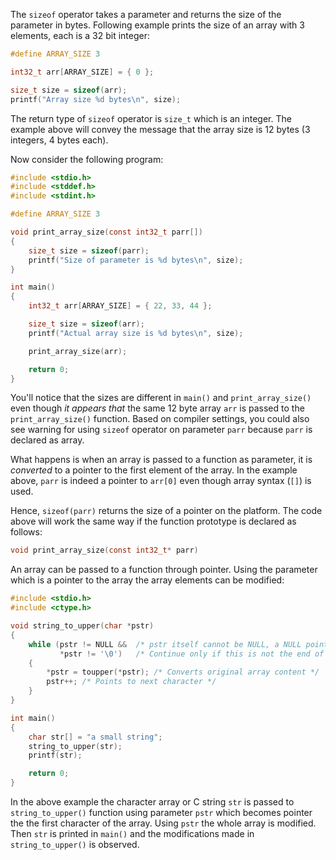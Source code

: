The `sizeof` operator takes a parameter and returns the size of the parameter in bytes. Following example prints the size of an array with 3 elements, each is a 32 bit integer:

```C
#define ARRAY_SIZE 3

int32_t arr[ARRAY_SIZE] = { 0 };

size_t size = sizeof(arr);
printf("Array size %d bytes\n", size);
```

The return type of `sizeof` operator is `size_t` which is an integer. The example above will convey the message that the array size is 12 bytes (3 integers, 4 bytes each).

Now consider the following program:

```C runnable
#include <stdio.h>
#include <stddef.h>
#include <stdint.h>

#define ARRAY_SIZE 3

void print_array_size(const int32_t parr[])
{
	size_t size = sizeof(parr);
	printf("Size of parameter is %d bytes\n", size);
}

int main()
{
	int32_t arr[ARRAY_SIZE] = { 22, 33, 44 };

	size_t size = sizeof(arr);
	printf("Actual array size is %d bytes\n", size);

	print_array_size(arr);

	return 0;
}
```

You'll notice that the sizes are different in `main()` and `print_array_size()` even though _it appears that_ the same 12 byte array `arr` is passed to the `print_array_size()` function. Based on compiler settings, you could also see warning for using `sizeof` operator on parameter `parr` because `parr` is declared as array.

What happens is when an array is passed to a function as parameter, it is _converted_ to a pointer to the first element of the array. In the example above, `parr` is indeed a pointer to `arr[0]` even though array syntax (`[]`) is used.

Hence, `sizeof(parr)` returns the size of a pointer on the platform. The code above will work the same way if the function prototype is declared as follows:

```C
void print_array_size(const int32_t* parr)
```

An array can be passed to a function through pointer. Using the parameter which is a pointer to the array the array elements can be modified:

```C runnable
#include <stdio.h>
#include <ctype.h>

void string_to_upper(char *pstr)
{
	while (pstr != NULL &&  /* pstr itself cannot be NULL, a NULL pointer cannot be dereferenced */
	       *pstr != '\0')   /* Continue only if this is not the end of the string */
	{
		*pstr = toupper(*pstr); /* Converts original array content */
		pstr++; /* Points to next character */
	}
}

int main()
{
	char str[] = "a small string";
	string_to_upper(str);
	printf(str);

	return 0;
}
```

In the above example the character array or C string `str` is passed to `string_to_upper()` function using parameter `pstr` which becomes pointer the the first character of the array. Using `pstr` the whole array is modified. Then `str` is printed in `main()` and the modifications made in `string_to_upper()` is observed.

